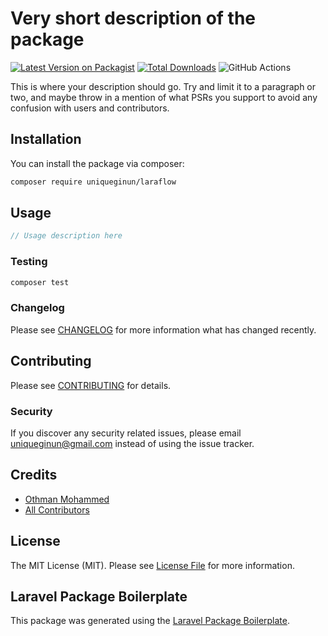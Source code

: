 # Very short description of the package

[![Latest Version on Packagist](https://img.shields.io/packagist/v/uniqueginun/laraflow.svg?style=flat-square)](https://packagist.org/packages/uniqueginun/laraflow)
[![Total Downloads](https://img.shields.io/packagist/dt/uniqueginun/laraflow.svg?style=flat-square)](https://packagist.org/packages/uniqueginun/laraflow)
![GitHub Actions](https://github.com/uniqueginun/laraflow/actions/workflows/main.yml/badge.svg)

This is where your description should go. Try and limit it to a paragraph or two, and maybe throw in a mention of what PSRs you support to avoid any confusion with users and contributors.

## Installation

You can install the package via composer:

```bash
composer require uniqueginun/laraflow
```

## Usage

```php
// Usage description here
```

### Testing

```bash
composer test
```

### Changelog

Please see [CHANGELOG](CHANGELOG.md) for more information what has changed recently.

## Contributing

Please see [CONTRIBUTING](CONTRIBUTING.md) for details.

### Security

If you discover any security related issues, please email uniqueginun@gmail.com instead of using the issue tracker.

## Credits

-   [Othman Mohammed](https://github.com/uniqueginun)
-   [All Contributors](../../contributors)

## License

The MIT License (MIT). Please see [License File](LICENSE.md) for more information.

## Laravel Package Boilerplate

This package was generated using the [Laravel Package Boilerplate](https://laravelpackageboilerplate.com).
